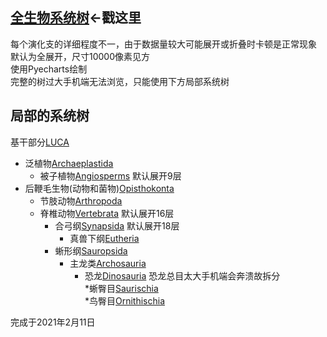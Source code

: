 ## [全生物系统树](render.html)<-戳这里

每个演化支的详细程度不一，由于数据量较大可能展开或折叠时卡顿是正常现象    
默认为全展开，尺寸10000像素见方     
使用Pyecharts绘制    
完整的树过大手机端无法浏览，只能使用下方局部系统树     
    
## 局部的系统树
基干部分[LUCA](LUCA.html)   
* 泛植物[Archaeplastida](Archaeplastida.html)    
   * 被子植物[Angiosperms](Angiosperms.html) 默认展开9层    
* 后鞭毛生物(动物和菌物)[Opisthokonta](Opisthokonta.html)    
   * 节肢动物[Arthropoda](Arthropoda.html)    
   * 脊椎动物[Vertebrata](Vertebrata.html) 默认展开16层    
      * 合弓纲[Synapsida](Synapsida.html) 默认展开18层    
         * 真兽下纲[Eutheria](Eutheria.html)    
      * 蜥形纲[Sauropsida](Sauropsida.html)    
         * 主龙类[Archosauria](Archosauria.html)    
            * 恐龙[Dinosauria](Dinosauria.html) 恐龙总目太大手机端会奔溃故拆分    
               *蜥臀目[Saurischia](Saurischia.html)    
               *鸟臀目[Ornithischia](Ornithischia.html)    
    
完成于2021年2月11日
